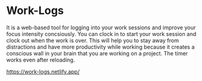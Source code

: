 # Work-Logs
It is a web-based tool for logging into your work sessions and improve your focus intensity concsiously.
You can clock in to start your work session and clock out when the work is over.
This will help you to stay away from distractions and have more productivity while working because it creates a conscious wall in your brain that you are working on a project.
The timer works even after reloading.


https://work-logs.netlify.app/

